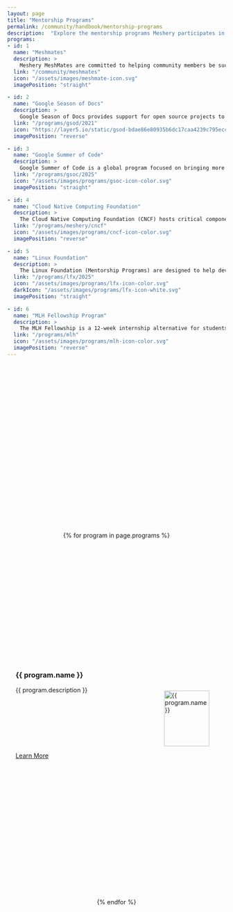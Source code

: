 ```yaml
---
layout: page
title: "Mentorship Programs"
permalink: /community/handbook/mentorship-programs
description:  "Explore the mentorship programs Meshery participates in and how to join."
programs:
- id: 1
  name: "Meshmates"
  description: >
    Meshery MeshMates are committed to helping community members be successful contributors. MeshMates aid in identifying areas of projects to engage within, working groups to join, and in helping community members grow in their open source and cloud native knowledge. By connecting one-on-one, MeshMates will share tips on how to have the best community experience possible.
  link: "/community/meshmates"
  icon: "/assets/images/meshmate-icon.svg"
  imagePosition: "straight"

- id: 2
  name: "Google Season of Docs"
  description: >
    Google Season of Docs provides support for open source projects to improve their documentation and allows professional technical writers to gain experience in open source. This is to raise awareness of open source, docs, and technical writing. Google season of docs started in 2019. Each year, Meshery submits a new project idea for technical writers to contribute to for a particular period. Also, stipends are awarded to the contributors.
  link: "/programs/gsod/2021"
  icon: "https://layer5.io/static/gsod-bdae86e80935b6dc17caa4239c795ecc.webp"
  imagePosition: "reverse"

- id: 3
  name: "Google Summer of Code"
  description: >
    Google Summer of Code is a global program focused on bringing more student developers into open source software development. Students work with an open-source organization on a 10-week programming project during their break from school. Every Summer, Meshery submits a new project idea for student developers to contribute to for a particular period. Also, stipends are awarded at the end of the program to the contributors.
  link: "/programs/gsoc/2025"
  icon: "/assets/images/programs/gsoc-icon-color.svg"
  imagePosition: "straight"

- id: 4
  name: "Cloud Native Computing Foundation"
  description: >
    The Cloud Native Computing Foundation (CNCF) hosts critical components of the global technology infrastructure. CNCF brings together the world’s top developers, end users, and vendors and runs the largest open source developer conferences. CNCF is part of the nonprofit Linux Foundation. 
  link: "/programs/meshery/cncf"
  icon: "/assets/images/programs/cncf-icon-color.svg"
  imagePosition: "reverse"

- id: 5
  name: "Linux Foundation"
  description: >
    The Linux Foundation (Mentorship Programs) are designed to help developers with the necessary skills–many of whom are first-time open source contributors–experiment, learn, and contribute effectively to open source communities. Meshery, as an organization, has been participating in the Linux Foundation mentorship program since 2019.
  link: "/programs/lfx/2025"
  icon: "/assets/images/programs/lfx-icon-color.svg"
  darkIcon: "/assets/images/programs/lfx-icon-white.svg"
  imagePosition: "straight"

- id: 6
  name: "MLH Fellowship Program"
  description: >
    The MLH Fellowship is a 12-week internship alternative for students interested in becoming software engineers. Instead of an internship at a single company, you'll contribute to the type of Open Source projects that every company depends on. The programs pair fun, educational curriculum with practical experience that you can put on your resume right away. It's collaborative, remote, and happens under the guidance of expert mentors. Meshery, as an organization, participates in the program by submitting a project idea for contributors to work on and also provides mentorship during the time phase given.
  link: "/programs/mlh"
  icon: "/assets/images/programs/mlh-icon-color.svg"
  imagePosition: "reverse"
---
```


<div class="mentorship-program-list">
    {% for program in page.programs %}
        <div class="mentorship-program {% if program.imagePosition == 'reverse' %}reverse-order{% endif %}">
            <div class="program-body">
                <article class="program-details">
                  <h3 class="program-title">
                      {{ program.name }}
                  </h3>
                  <p class="program-description">
                      {{ program.description }}
                  </p>
                </article>
                <a class="highlight" href="{{ program.link }}">
                      Learn More
                </a>
            </div>
            <div class="program-icon-div">
                <img src="{{ program.icon }}" alt="{{ program.name }}" class="program-icon" {% if program.dark-icon %}
                data-dark="{{ program.darkIcon }}" {% endif %}>
            </div>
        </div>
    {% endfor %}
</div>

<style>
.mentorship-program-list {
  display: flex;
  flex-direction: column;
  align-items: center;
  margin: 10vh 0px;
}

.mentorship-program {
  display: flex;
  flex-direction: column-reverse;
  justify-content: space-around;
  align-items: center;
  width: 100%;
  margin: 4vh 0vw;
}

.mentorship-program > * { 
  margin: 2vh 2vw;
}

.program-body {
  display: flex;
  flex-direction: column;
  justify-content: space-around;
  align-items: flex-start;
}

.program-body > * {
  margin: 2vh 0px;
}

.program-details {
  margin: 1vh 0px;
}

.program-title {
  padding: 0;
}

.program-icon-div {
  display: flex;
  justify-content: center;
  align-items: center;
  height: clamp(128px, 8vw, 164px);
  width: auto;
  max-width: 75%;
}

.program-icon {
  height: 100%;
  width: 100%;
  margin: 0px 10vw;
  object-fit: contain;
  filter: drop-shadow(0px 0px 18px rgba(0 0 0 0.3));
}

.dark-mode .program-icon[data-dark] {
  content: url(attr(data-dark));
}

@media (min-width: 768px) {
  .mentorship-program {
    flex-direction: row;
  }

  .reverse-order {
    flex-direction: row-reverse;
  }

  .reverse-order > .program-body {
    align-items: flex-end;
    text-align: right;
  }

  .program-body {
    flex:2;
  }

  .learn-more-button {
    font-size: 1.25rem;
  }

  .program-icon-div {
    flex: 1;
  }

  .program-icon {
    margin: 2vw 2vw;
  }
}
</style>
